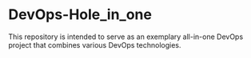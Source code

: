 # DevOps-Hole_in_one
This repository is intended to serve as an exemplary all-in-one DevOps project that combines various DevOps technologies.
